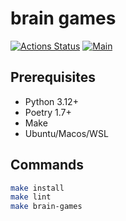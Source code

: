 # brain games

[![Actions Status](https://github.com/fey/python-project-lvl1/workflows/hexlet-check/badge.svg)](https://github.com/fey/python-project-lvl1/actions) [![Main](https://github.com/fey/python-project-lvl1/actions/workflows/main.yml/badge.svg?branch=main)](https://github.com/fey/python-project-lvl1/actions/workflows/main.yml)

## Prerequisites

* Python 3.12+
* Poetry 1.7+
* Make
* Ubuntu/Macos/WSL

## Commands

```bash
make install
make lint
make brain-games
```
